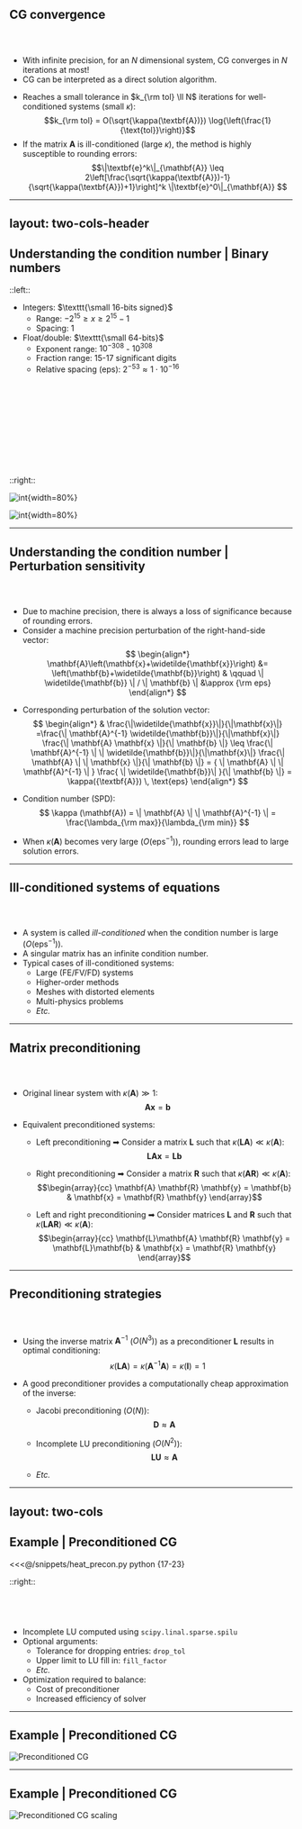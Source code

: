 ## CG convergence
### &nbsp;
- With infinite precision, for an $N$ dimensional system, CG converges in $N$ iterations at most!
- CG can be interpreted as a direct solution algorithm.

<v-click>

- Reaches a small tolerance in $k_{\rm tol} \ll N$ iterations for well-conditioned systems (small $\kappa$):
$$k_{\rm tol} = O(\sqrt{\kappa(\textbf{A})}) \log{\left(\frac{1}{\text{tol}}\right)}$$
- If the matrix $\textbf{A}$ is ill-conditioned (large $\kappa$), the method is highly susceptible to rounding errors:
$$\|\textbf{e}^k\|_{\mathbf{A}} \leq 2\left[\frac{\sqrt{\kappa(\textbf{A}})-1}{\sqrt{\kappa(\textbf{A}})+1}\right]^k \|\textbf{e}^0\|_{\mathbf{A}} $$

</v-click>

---
layout: two-cols-header
---

## Understanding the condition number | Binary numbers

::left::

<v-clicks at=0>

- Integers: $\texttt{\small 16-bits signed}$
    - Range: $-2^{15} \geq x \geq 2^{15} - 1$
    - Spacing: $1$
- Float/double: $\texttt{\small 64-bits}$
    - Exponent range: $10^{-308}$ - $10^{308}$
    - Fraction range: 15-17 significant digits
    - Relative spacing (eps): $2^{-53} \approx 1 \cdot 10^{-16}$

</v-clicks>

## &nbsp;
## &nbsp;
## &nbsp;

::right::

<v-clicks at=0>

![int](/images/int16.png){width=80%}

![int](/images/double.png){width=80%}

</v-clicks>

---

## Understanding the condition number | Perturbation sensitivity

### &nbsp;

- Due to machine precision, there is always a loss of significance because of rounding errors.
- Consider a machine precision perturbation of the right-hand-side vector:
$$ 
\begin{align*}
\mathbf{A}\left(\mathbf{x}+\widetilde{\mathbf{x}}\right) &= \left(\mathbf{b}+\widetilde{\mathbf{b}}\right)  & \qquad \| \widetilde{\mathbf{b}} \| / \| \mathbf{b} \| &\approx {\rm eps} 
\end{align*}
$$

<v-click>

- Corresponding perturbation of the solution vector:
$$
\begin{align*}
    & \frac{\|\widetilde{\mathbf{x}}\|}{\|\mathbf{x}\|} =\frac{\| \mathbf{A}^{-1} \widetilde{\mathbf{b}}\|}{\|\mathbf{x}\|} \frac{\| \mathbf{A} \mathbf{x} \|}{\| \mathbf{b} \|} \leq \frac{\| \mathbf{A}^{-1} \| \|  \widetilde{\mathbf{b}}\|}{\|\mathbf{x}\|} \frac{\| \mathbf{A} \| \| \mathbf{x} \|}{\| \mathbf{b} \|} = { \| \mathbf{A} \| \| \mathbf{A}^{-1} \| } \frac{ \|  \widetilde{\mathbf{b}}\| }{\| \mathbf{b} \|} = \kappa({\textbf{A}}) \, \text{eps}
\end{align*}
$$

- Condition number (SPD):
$$
\kappa (\mathbf{A}) =  \| \mathbf{A} \| \| \mathbf{A}^{-1} \|  = \frac{\lambda_{\rm max}}{\lambda_{\rm min}}
$$

- When $\kappa(\mathbf{A})$ becomes very large ($O(\text{eps}^{-1})$), rounding errors lead to large solution errors.

</v-click>

---

## Ill-conditioned systems of equations

### &nbsp;

- A system is called *ill-conditioned* when the condition number is large ($O(\text{eps}^{-1})$).
- A singular matrix has an infinite condition number.
- Typical cases of ill-conditioned systems:
    - Large (FE/FV/FD) systems
    - Higher-order methods
    - Meshes with distorted elements
    - Multi-physics problems
    - *Etc.*

---

## Matrix preconditioning

### &nbsp;

- Original linear system with $\kappa(\mathbf{A}) \gg 1$:
$$ \mathbf{A}\mathbf{x} = \mathbf{b} $$

- Equivalent preconditioned systems:

    <v-click at=0>

    - Left preconditioning ➡ Consider a matrix $\mathbf{L}$ such that $\kappa(\mathbf{LA}) \ll \kappa(\mathbf{A})$:
    $$\mathbf{L} \mathbf{A} \mathbf{x} = \mathbf{L} \mathbf{b}$$

    </v-click>

    <v-click at=1>

    - Right preconditioning ➡ Consider a matrix $\mathbf{R}$ such that $\kappa(\mathbf{AR}) \ll \kappa(\mathbf{A})$:
    $$\begin{array}{cc} \mathbf{A} \mathbf{R} \mathbf{y} = \mathbf{b} & \mathbf{x} = \mathbf{R} \mathbf{y} \end{array}$$

    </v-click>

    <v-click at=2>

    - Left and right preconditioning ➡ Consider matrices $\mathbf{L}$ and $\mathbf{R}$ such that $\kappa(\mathbf{LAR}) \ll \kappa(\mathbf{A})$:
    $$\begin{array}{cc} \mathbf{L}\mathbf{A} \mathbf{R} \mathbf{y} = \mathbf{L}\mathbf{b} &  \mathbf{x} = \mathbf{R} \mathbf{y} \end{array}$$

    </v-click>

---

## Preconditioning strategies

### &nbsp;

- Using the inverse matrix $\mathbf{A}^{-1}$ ($O(N^3)$) as a preconditioner $\mathbf{L}$ results in optimal conditioning:
$$ \kappa(\mathbf{LA}) = \kappa(\mathbf{A}^{-1} \mathbf{A}) = \kappa(\mathbf{I}) = 1 $$

<v-click>

- A good preconditioner provides a computationally cheap approximation of the inverse:


    - Jacobi preconditioning ($O(N)$):
    $$ \mathbf{D} \approx \mathbf{A} $$

    - Incomplete LU preconditioning ($O(N^2)$):
    $$ \mathbf{LU} \approx \mathbf{A} $$

    - *Etc.*

</v-click>

---
layout: two-cols
---

## Example | Preconditioned CG

<<<@/snippets/heat_precon.py python {17-23}

::right::

## &nbsp;

- Incomplete LU computed using `scipy.linal.sparse.spilu`
- Optional arguments:
    - Tolerance for dropping entries: `drop_tol`
    - Upper limit to LU fill in: `fill_factor`
    - *Etc.*
- Optimization required to balance:
    - Cost of preconditioner
    - Increased efficiency of solver

---

## Example | Preconditioned CG

![Preconditioned CG](/images/Preconditioning_iterations.png)

---

## Example | Preconditioned CG

![Preconditioned CG scaling](/images/Preconditioning_scaling.png)